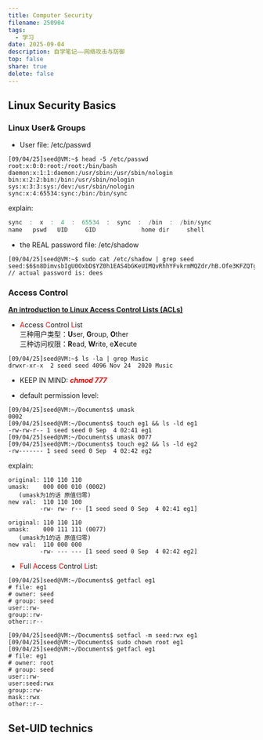 ```yaml
---    
title: Computer Security
filename: 250904
tags:  
  - 学习  
date: 2025-09-04  
description: 自学笔记——网络攻击与防御
top: false  
share: true  
delete: false  
---
```


## Linux Security Basics

### Linux User& Groups

- User file: /etc/passwd
```shell
[09/04/25]seed@VM:~$ head -5 /etc/passwd
root:x:0:0:root:/root:/bin/bash
daemon:x:1:1:daemon:/usr/sbin:/usr/sbin/nologin
bin:x:2:2:bin:/bin:/usr/sbin/nologin
sys:x:3:3:sys:/dev:/usr/sbin/nologin
sync:x:4:65534:sync:/bin:/bin/sync
```
explain:
```cpp
sync  :  x  :  4  :  65534  :  sync  :  /bin  :  /bin/sync
name   pswd   UID     GID             home dir     shell
```

- the REAL password file: /etc/shadow
```shell
[09/04/25]seed@VM:~$ sudo cat /etc/shadow | grep seed
seed:$6$n8DimvsbIgU0OxbD$YZ0h1EAS4bGKeUIMQvRhhYFvkrmMQZdr/hB.Ofe3KFZQTgFTcRgoIoKZdO0rhDRxxaITL4b/scpdbTfk/nwFd0:18590:0:99999:7:::
// actual password is: dees
```

### Access Control
**[An introduction to Linux Access Control Lists (ACLs)](https://www.redhat.com/en/blog/linux-access-control-lists)**

- <font color=red>A</font>ccess <font color=red>C</font>ontrol <font color=red>L</font>ist  
三种用户类型：**U**ser, **G**roup, **O**ther  
三种访问权限：**R**ead, **W**rite, e**X**ecute
```shell
[09/04/25]seed@VM:~$ ls -la | grep Music
drwxr-xr-x  2 seed seed 4096 Nov 24  2020 Music
```

- KEEP IN MIND: <font color=red>***chmod 777***</font>

- default permission level:
```shell
[09/04/25]seed@VM:~/Documents$ umask
0002
[09/04/25]seed@VM:~/Documents$ touch eg1 && ls -ld eg1
-rw-rw-r-- 1 seed seed 0 Sep  4 02:41 eg1
[09/04/25]seed@VM:~/Documents$ umask 0077
[09/04/25]seed@VM:~/Documents$ touch eg2 && ls -ld eg2
-rw------- 1 seed seed 0 Sep  4 02:42 eg2
```
explain:
```
original: 110 110 110
umask:    000 000 010 (0002)
   (umask为1的话 原值归零)
new val:  110 110 100
         -rw- rw- r-- [1 seed seed 0 Sep  4 02:41 eg1]

original: 110 110 110
umask:    000 111 111 (0077)
   (umask为1的话 原值归零)
new val:  110 000 000
         -rw- --- --- [1 seed seed 0 Sep  4 02:42 eg2]
```

- <font color=red>F</font>ull <font color=red>A</font>ccess <font color=red>C</font>ontrol <font color=red>L</font>ist:
```shell
[09/04/25]seed@VM:~/Documents$ getfacl eg1
# file: eg1
# owner: seed
# group: seed
user::rw-
group::rw-
other::r--

[09/04/25]seed@VM:~/Documents$ setfacl -m seed:rwx eg1
[09/04/25]seed@VM:~/Documents$ sudo chown root eg1
[09/04/25]seed@VM:~/Documents$ getfacl eg1
# file: eg1
# owner: root
# group: seed
user::rw-
user:seed:rwx
group::rw-
mask::rwx
other::r--
```


## Set-UID technics
